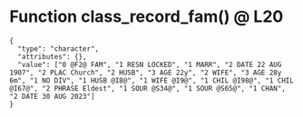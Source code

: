 # Function class_record_fam() @ L20

    {
      "type": "character",
      "attributes": {},
      "value": ["0 @F2@ FAM", "1 RESN LOCKED", "1 MARR", "2 DATE 22 AUG 1907", "2 PLAC Church", "2 HUSB", "3 AGE 22y", "2 WIFE", "3 AGE 28y 6m", "1 NO DIV", "1 HUSB @I8@", "1 WIFE @I9@", "1 CHIL @I98@", "1 CHIL @I67@", "2 PHRASE Eldest", "1 SOUR @S34@", "1 SOUR @S65@", "1 CHAN", "2 DATE 30 AUG 2023"]
    }

